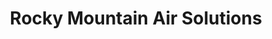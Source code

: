 ---
title: "Rocky Mountain Air Solutions"
url: /grand-junction/rocky-mountain-air-solutions/
shop: Baustoffe
---